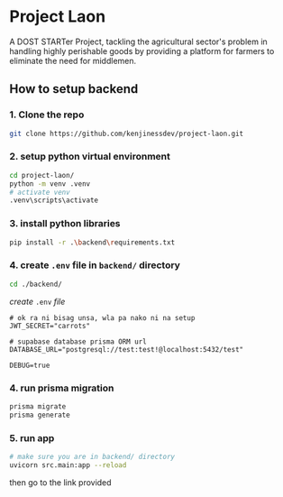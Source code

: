 # Project Laon

A DOST STARTer Project, tackling the agricultural sector's problem in handling highly perishable goods by providing a platform for farmers to eliminate the need for middlemen.

## How to setup backend

### 1. Clone the repo

```bash
git clone https://github.com/kenjinessdev/project-laon.git
```

### 2. setup python virtual environment

```bash
cd project-laon/
python -m venv .venv
# activate venv
.venv\scripts\activate

```

### 3. install python libraries

```bash
pip install -r .\backend\requirements.txt
```

### 4. create `.env` file in `backend/` directory

```bash
cd ./backend/

```

*create* `.env` *file*
```
# ok ra ni bisag unsa, wla pa nako ni na setup
JWT_SECRET="carrots"

# supabase database prisma ORM url
DATABASE_URL="postgresql://test:test!@localhost:5432/test"

DEBUG=true
```

### 4. run prisma migration

```bash
prisma migrate
prisma generate
```

### 5. run app

```bash
# make sure you are in backend/ directory
uvicorn src.main:app --reload
```
then go to the link provided


